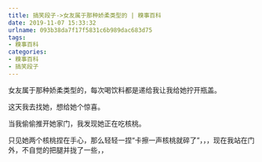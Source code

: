 ```yaml
---
title: 搞笑段子->女友属于那种娇柔类型的 | 糗事百科
date: 2019-11-07 15:33:32
urlname: 093b38da7f17f5831c6b989dac683d75
tags: 
- 糗事百科
categories:
- 糗事百科
- 搞笑段子
---
```

女友属于那种娇柔类型的，每次喝饮料都是递给我让我给她拧开瓶盖。

这天我去找她，想给她个惊喜。

当我偷偷推开她家门，我发现她正在吃核桃。

只见她两个核桃捏在手心，那么轻轻一捏“卡擦一声核桃就碎了”，，，现在我站在门外，不自觉的把腿并拢了一些，，


